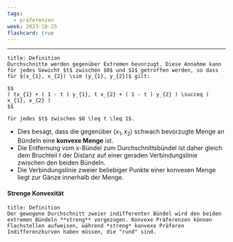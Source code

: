 ```yaml
---
tags:
  - präferenzen
week: 2023-10-25
flashcard: true
---
```

***

```ad-important
title: Definition
Durchschnitte werden gegenüber Extremen bevorzugt. Diese Annahme kann für jedes Gewicht $t$ zwischen $0$ und $1$ getroffen werden, so dass für $(x_{1}, x_{2}) \sim (y_{1}, y_{2})$ gilt:

$$
( tx_{1} + ( 1 - t ) y_{1}, t x_{2} + ( 1 - t ) y_{2} ) \succeq ( x_{1}, x_{2} )
$$

für jedes $t$ zwischen $0 \leq t \leq 1$.
```

- Dies besagt, dass die gegenüber $(x_{1}, x_{2})$ schwach bevorzugte Menge an Bündeln eine **konvexe Menge** ist.
- Die Entfernung vom x-Bündel zum Durchschnittsbündel ist daher gleich dem Bruchteil $t$ der Distanz auf einer geraden Verbindungslinie zwischen den beiden Bündeln.
- Die Verbindungslinie zweier beliebiger Punkte einer konvexen Menge liegt zur Gänze innerhalb der Menge.
#### Strenge Konvexität

```ad-note
title: Definition
Der gewogene Durchschnitt zweier indifferenter Bündel wird den beiden extremen Bündeln **streng** vorgezogen. Konvexe Präferenzen können Flachstellen aufweisen, während *streng* konvexe Präferen Indifferenzkurven haben müssen, die "rund" sind.

```
